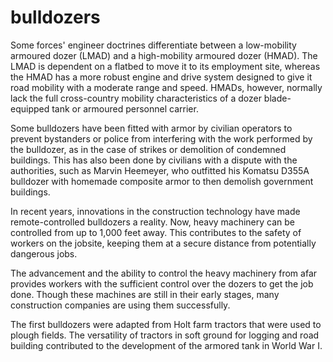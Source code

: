 # bulldozers

Some forces' engineer doctrines differentiate between a low-mobility armoured dozer (LMAD) and a high-mobility armoured dozer (HMAD). The LMAD is dependent on a flatbed to move it to its employment site, whereas the HMAD has a more robust engine and drive system designed to give it road mobility with a moderate range and speed. HMADs, however, normally lack the full cross-country mobility characteristics of a dozer blade-equipped tank or armoured personnel carrier.

Some bulldozers have been fitted with armor by civilian operators to prevent bystanders or police from interfering with the work performed by the bulldozer, as in the case of strikes or demolition of condemned buildings. This has also been done by civilians with a dispute with the authorities, such as Marvin Heemeyer, who outfitted his Komatsu D355A bulldozer with homemade composite armor to then demolish government buildings.

In recent years,  innovations in the construction technology have made remote-controlled bulldozers a reality. Now, heavy machinery can be controlled from up to 1,000 feet away. This contributes to the safety of workers on the jobsite, keeping them at a secure distance from potentially dangerous jobs.

The advancement and the ability to control the heavy machinery from afar provides workers with the sufficient control over the dozers to get the job done. Though these machines are still in their early stages, many construction companies are using them successfully.

The first bulldozers were adapted from Holt farm tractors that were used to plough fields. The versatility of tractors in soft ground for logging and road building contributed to the development of the armored tank in World War I.
